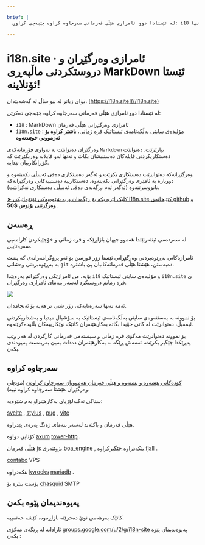 ```yaml
---

brief: |
  لە ئێستادا دوو ئامرازی هێڵی فەرمانی سەرچاوە کراوە جێبەجێ کراون: i18 (ئامرازی وەرگێڕانی هێڵی فەرمانەکانی MarkDown) و i18n.site (مۆلیدەی سایتی بەڵگەنامەی ئیستاتیکی فرە زمان)

---
```



# i18n.site · ئامرازی وەرگێڕان و دروستکردنی ماڵپەڕی MarkDown ئێستا ئۆنلاینە!

دوای زیاتر لە نیو ساڵ لە گەشەپێدان، [https://i18n.site](//i18n.site)

لە ئێستادا دوو ئامرازی هێڵی فەرمانی سەرچاوە کراوە جێبەجێ دەکرێن:

* `i18` : MarkDown ئامرازی وەرگێڕانی هێڵی فەرمان
* `i18n.site` : مۆلیدەی سایتی بەڵگەنامەی ئیستاتیک فرە زمانی، **باشتر کراوە بۆ ئەزموونی خوێندنەوە**

وەرگێڕان دەتوانێت بە تەواوی فۆرماتەکەی `Markdown` بپارێزێت. دەتوانێت دەستکاریکردنی فایلەکان دەستنیشان بکات و تەنها ئەو فایلانە وەربگێڕێت کە گۆڕانکارییان تێدایە.

وەرگێڕانەکە دەتوانرێت دەستکاری بکرێت و ئەگەر دەستکاری دەقی ئەسڵی بکەیتەوە و دووبارە بە ئامێری وەرگێڕانی بکەیتەوە، دەستکارییە دەستییەکانی وەرگێڕانەکە نانووسرێتەوە (ئەگەر ئەم بڕگەیەی دەقی ئەسڵی دەستکاری نەکرابێت).

[➤ کلیک لێرە بکە بۆ ڕێگەدان و بە شێوەیەکی ئۆتۆماتیکی i18n.site کتێبخانەی github](https://github.com/login/oauth/authorize?client_id=Ov23liuGAmK0plc9FgB3&amp;scope=user:email,user:follow,public_repo) و **وەرگرتنی بۆنوس $50** .

## ڕەسەن

لە سەردەمی ئینتەرنێتدا هەموو جیهان بازاڕێکە و فرە زمانی و خۆجێیکردن کارامەیی سەرەتایین.

ئامرازەکانی بەڕێوەبردنی وەرگێڕانی ئێستا زۆر قورسن بۆ ئەو پرۆگرامەرانەی کە پشت بە بەڕێوەبردنی وەشانی `git` دەبەستن، هێشتا هێڵی فەرمانەکانیان پێ باشترە.

بۆیە، من ئامرازێکی وەرگێڕانم پەرەپێدا `i18` و مۆلیدەی سایتی ئیستاتیک `i18n.site` ی فرە زمانم دروستکرد لەسەر بنەمای ئامرازی وەرگێڕان.

![](https://p.3ti.site/1723777556.avif)

ئەمە تەنها سەرەتایەکە، زۆر شتی تر هەیە بۆ ئەنجامدان.

بۆ نموونە بە بەستنەوەی سایتی بەڵگەنامەی ئیستاتیک بە سۆشیال میدیا و بەشداریکردنی ئیمەیڵ، دەتوانرێت لە کاتی خۆیدا بگاتە بەکارهێنەران کاتێک نوێکارییەکان بڵاودەکرێنەوە.

بۆ نموونە دەتوانرێت مەکۆی فرە زمانی و سیستەمی فەرمانی کارکردن لە هەر وێب پەڕێکدا جێگیر بکرێت، ئەمەش ڕێگە بە بەکارهێنەران دەدات بەبێ بەربەست پەیوەندی بکەن.

## سەرچاوە کراوە

[کۆدەکانی پێشەوە و پشتەوە و هێڵی فەرمان هەموویان سەرچاوە کراوەن](https://i18n.site/i18n.site/c/src) (مۆدێلی وەرگێڕان هێشتا سەرچاوە کراوە نییە).

ستاکی تەکنەلۆژیای بەکارهێنراو بەم شێوەیە:

[svelte](https://svelte.dev) , [stylus](https://stylus-lang.com) , [pug](https://github.com/pugjs/pug) , [vite](https://github.com/vitejs/vite)

هێڵی فەرمان و باکئەند لەسەر بنەمای ژەنگ پەرەی پێدراوە.

کۆتایی دواوە [axum](https://github.com/tokio-rs/axum) [tower-http](https://github.com/tower-rs/tower-http/releases) .

هێڵی فەرمان [js بزوێنەری boa_engine](https://docs.rs/boa_engine) , [بنکەدراوە جێگیرکراوە fjall](https://github.com/fjall-rs/fjall) .

[contabo](https://my.contabo.com) VPS

بنکەدراوە [kvrocks](https://kvrocks.apache.org) [mariadb](https://mariadb.org) .

پۆست بنێرە بۆ [chasquid](https://github.com/albertito/chasquid) SMTP

## پەیوەندیمان پێوە بکەن

کاتێک بەرهەمی نوێ دەخرێتە بازاڕەوە، کێشە حەتمییە.

ئازادانە لە ڕێگەی مەکۆی [groups.google.com/u/2/g/i18n-site](https://groups.google.com/u/2/g/i18n-site) پەیوەندیمان پێوە بکەن :